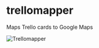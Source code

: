 # trellomapper
Maps Trello cards to Google Maps

![Trellomapper](https://monosnap.com/file/jSyVqPBMwke9bW6l0FGwXG24F4bY9h.png)
